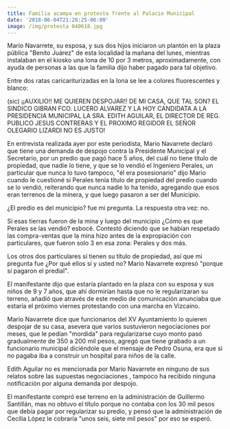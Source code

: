 ```yaml
---
title: Familia acampa en protesta frente al Palacio Municipal
date: '2018-06-04T21:28:25-06:00'
image: /img/protesta 040618.jpg
---
```

Mario Navarrete, su esposa, y sus dos hijos iniciaron un plantón en la plaza pública "Benito Juárez" de esta localidad la mañana del lunes, mientras instalaban en el kiosko una lona de 10 por 3 metros, aproximadamente, con ayuda de personas a las que la familia dijo haber pagado para tal objetivo.

Entre dos ratas caricariturizadas en la lona se lee a colores fluorescentes y blanco:

(sic) ¡¡AUXILIO!! ME QUIEREN DESPOJAR!! DE MI CASA, QUE TAL SON? EL SINDICO GIBRAN FCO. LUCERO ALVAREZ Y LA HOY CANDIDATA A LA PRESIDENCIA MUNICIPAL LA SRA. EDITH AGUILAR, EL DIRECTOR DE REG. PUBLICO JESUS CONTRERAS Y EL PROXIMO REGIDOR  EL SEÑOR OLEGARIO LIZARDI NO ES JUSTO!

En entrevista realizada ayer por este periodista, Mario Navarrete declaró que tiene una demanda de despojo contra la Presidente Municipal y el Secretario, por un predio que pagó hace 5 años, del cuál no tiene título de propiedad, que nadie lo tiene, y que se lo vendió el Ingeniero Perales, un particular que nunca lo tuvo tampoco, "él era posesionario" dijo Mario cuando le cuestioné si Perales tenía título de propiedad del predio cuando se lo vendió, reiterando que nunca nadie lo ha tenido, agregando que esos eran terrenos de la minera, y que luego pasaron a ser del Municipio. 

¿El predio es del municipio? fue mi pregunta. La respuesta otra vez: no.

Si esas tierras fueron de la mina y luego del municipio ¿Cómo es que Perales se las vendió? esbocé. Contestó diciendo que se habían respetado las compra-ventas que la mina hizo antes de la expropiación con particulares, que fueron solo 3 en esa zona: Perales y dos más.

Los otros dos particulares sí tienen su título de propiedad, así que mi pregunta fue ¿Por qué ellos sí y usted no? Mario Navarrete expresó "porque sí pagaron el predial".

El manifestante dijo que estaría plantado en la plaza con su esposa y sus niños de 9 y 7 años, que ahí dormirían hasta que no le regularizaran su terreno, añadió que através de este medio de comunicación anunciaba que estaría el próximo viernes protestando con una marcha en Vizcaíno.

Mario Navarrete dice que funcionarios del XV Ayuntamiento lo quieren despojar de su casa, asevera que varios sustuvieron negociaciones por meses, que le pedían "mordida" para regularizarse cuyo monto pasó gradualmente de 350 a 200 mil pesos, agregó que tiene grabado a un funcionario municipal diciéndole que el mensaje de Pedro Osuna, era que si no pagaba iba a construir un hospital para niños de la calle. 

Edith Aguilar no es mencionada por Mario Navarrete en ninguno de sus relatos sobre las supuestas negociaciones , tampoco ha recibido ninguna notificación por alguna demanda por despojo.

El manifestante compró ese terreno en la administración de Guillermo Santillán, mas no obtuvo el título porque no contaba con los 30 mil pesos que debía pagar por regularizar su predio, y pensó que la administración de Cecilia López le cobraría "unos seis, siete mil pesos" por eso se esperó.

